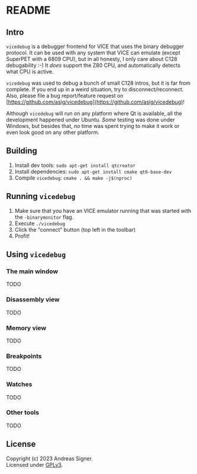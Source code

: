 # README

## Intro

`vicedebug` is a debugger frontend for VICE that uses the binary debugger 
protocol. It can be used with any system that VICE can emulate (except 
SuperPET with a 6809 CPU), but in all honesty, I only care about C128
debugability :-) It *does* support the Z80 CPU, and automatically detects
what CPU is active.

`vicedebug` was used to debug a bunch of small C128 intros, but it 
is far from complete. If you end up in a weird situation, try to
disconnect/reconnect. Also, please file a bug report/feature request
on [https://github.com/asig/vicedebug](https://github.com/asig/vicedebug)!

Although `vicedebug` will run on any platform where Qt is available,
all the development happened under Ubuntu. *Some* testing was done under
Windows, but besides that, *no* time was spent trying to make it work
or even look good on any other platform. 

## Building

1. Install dev tools: `sudo apt-get install qtcreator`
2. Install dependencies: `sudo apt-get install cmake qt6-base-dev`
3. Compile `vicedebug`: `cmake . && make -j$(nproc)`

## Running `vicedebug`
1. Make sure that you have an VICE emulator running that was started with the `-binarymonitor` flag.
2. Execute `./vicedebug` 
3. Click the "connect" button (top left in the toolbar)
4. Profit! 


## Using `vicedebug`

### The main window
TODO

### Disassembly view
TODO

### Memory view
TODO

### Breakpoints
TODO

### Watches
TODO

### Other tools
TODO

## License
Copyright (c) 2023 Andreas Signer.  
Licensed under [GPLv3](https://www.gnu.org/licenses/gpl-3.0).
